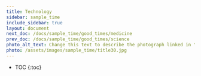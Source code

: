 ```yaml
---
title: Technology
sidebar: sample_time
include_sidebar: true
layout: document
next_doc: /docs/sample_time/good_times/medicine
prev_doc: /docs/sample_time/good_times/science
photo_alt_text: Change this text to describe the photograph linked in "photo".
photo: /assets/images/sample_time/title30.jpg
---
```


* TOC
{:toc}

